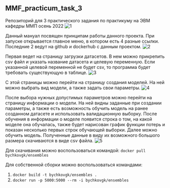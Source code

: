 ## MMF_practicum_task_3
Репозиторий для 3 практического задания по практикуму на ЭВМ кафедры ММП осень 2022
![1](https://user-images.githubusercontent.com/71818055/146714412-911a4082-2e1d-40da-966e-05c91be8bc94.png)


Данный мануал посвящен принципам работы данного проекта. При запуске открывается главное меню, в котором есть 4 разные ссылки.
Последние 2 ведут на github и dockerhub с данным проектом.
![2](https://user-images.githubusercontent.com/71818055/146713915-c698c57e-9e3c-427d-985d-e93b76b81866.jpg)

Первая ведет на страницу загрузки датасетов. 
В нем можно прикрепить csv файл и указать название датасета и целевую переменную. 
Если указанной целевой переменной не будет csv, то программа будет требовать существующую в таблице.
![3](https://user-images.githubusercontent.com/71818055/146713933-fe744e56-eeeb-4359-8cb6-2c2777978805.jpg)

С этой страницы можно перейти на страницу создания моделей. На ней можно выбрать вид модели, а также задать свои параметры.
![4](https://user-images.githubusercontent.com/71818055/146713950-1487d031-ecbd-4e42-b60d-a2d74c274a14.jpg)
    
После выбора нужных допустимых параметров можно перейти на страницу информации о модели. 
На ней видны заданные при создании параметры, а также есть возможность обучить модель на ранее созданном датасете и использовать валидационную выборку.
После обучения в информации о моделе появится строка о том, на какой моделе она обучалась, также будет нарисован график функции потерь и показан несколько первых строк обучающей выборки.
Далее можно обучить модель. Полученные данные в виду их возможного большого размера скачиваются в виде csv файла.
![5](https://user-images.githubusercontent.com/71818055/146713992-4a6a3e70-6a95-4a42-a200-06fbc82153e7.jpg)

Для скачивания можно воспользоваться командой:
`docker pull bychkovgk/ensembles`

Для собственной сборки можно воспользоваться командами:
1. `docker build -t bychkovgk/ensembles .`
2. `docker run -p 5000:5000 --rm -i bychkovgk/ensembles`
